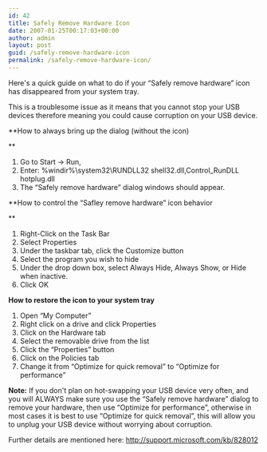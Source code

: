 ```yaml
---
id: 42
title: Safely Remove Hardware Icon
date: 2007-01-25T00:17:03+00:00
author: admin
layout: post
guid: /safely-remove-hardware-icon
permalink: /safely-remove-hardware-icon/
---
```

<p class="lead">
  Here's a quick guide on what to do if your &#8220;Safely remove hardware&#8221; icon has disappeared from your system tray.
</p>

This is a troublesome issue as it means that you cannot stop your USB devices therefore meaning you could cause corruption on your USB device.

**How to always bring up the dialog (without the icon)
  
** 

  1. Go to Start -> Run,
  2. Enter: %windir%\system32\RUNDLL32 shell32.dll,Control_RunDLL hotplug.dll
  3. The &#8220;Safely remove hardware&#8221; dialog windows should appear.

**How to control the &#8220;Safley remove hardware&#8221; icon behavior
  
** 

  1. Right-Click on the Task Bar
  2. Select Properties
  3. Under the taskbar tab, click the Customize button
  4. Select the program you wish to hide
  5. Under the drop down box, select Always Hide, Always Show, or Hide when inactive.
  6. Click OK

**How to restore the icon to your system tray**

  1. Open &#8220;My Computer&#8221;
  2. Right click on a drive and click Properties
  3. Click on the Hardware tab
  4. Select the removable drive from the list
  5. Click the &#8220;Properties&#8221; button
  6. Click on the Policies tab
  7. Change it from &#8220;Optimize for quick removal&#8221; to &#8220;Optimize for performance&#8221;

**Note:** If you don't plan on hot-swapping your USB device very often, and you will ALWAYS make sure you use the &#8220;Safely remove hardware&#8221; dialog to remove your hardware, then use &#8220;Optimize for performance&#8221;, otherwise in most cases it is best to use &#8220;Optimize for quick removal&#8221;, this will allow you to unplug your USB device without worrying about corruption.

Further details are mentioned here: <http://support.microsoft.com/kb/828012>